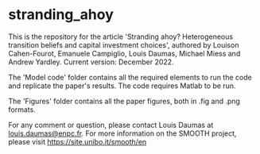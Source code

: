 # stranding_ahoy
This is the repository for the article 'Stranding ahoy? Heterogeneous transition beliefs and capital investment choices', authored by Louison Cahen-Fourot, Emanuele Campiglio, Louis Daumas, Michael Miess and Andrew Yardley. Current version: December 2022.

The 'Model code' folder contains all the required elements to run the code and replicate the paper's results. The code requires Matlab to be run. 

The 'Figures' folder contains all the paper figures, both in .fig and .png formats. 

For any comment or question, please contact Louis Daumas at louis.daumas@enpc.fr. For more information on the SMOOTH project, please visit https://site.unibo.it/smooth/en
